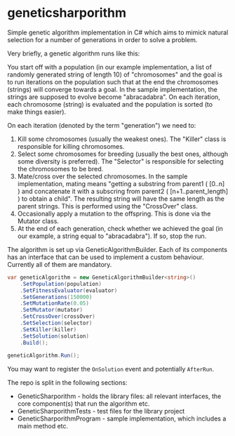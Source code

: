 # geneticsharporithm
Simple genetic algorithm implementation in C# which aims to mimick natural selection for a number of generations in order to solve a problem.

Very briefly, a genetic algorithm runs like this:

You start off with a population (in our example implementation, a list of randomly generated string of length 10) of "chromosomes" and the goal is to run iterations on the population such that at the end the chromosomes (strings) will converge towards a goal. In the sample implementation, the strings are supposed to evolve become "abracadabra". On each iteration, each chromosome (string) is evaluated and the population is sorted (to make things easier).

On each iteration (denoted by the term "generation") we need to:

1. Kill some chromosomes (usually the weakest ones). The "Killer" class is responsible for killing chromosomes.
2. Select some chromosomes for breeding (usually the best ones, although some diversity is preferred). The "Selector" is responsible for selecting the chromosomes to be bred.
3. Mate/cross over the selected chromosomes. In the sample implementation, mating means "getting a substring from parent1 ( [0..n] ) and concatenate it with a subscring from parent2 ( [n+1..parent_length] ) to obtain a child". The resulting string will have the same length as the parent strings. This is performed using the "CrossOver" class.
4. Occasionally apply a mutation to the offspring. This is done via the Mutator class.
5. At the end of each generation, check whether we achieved the goal (in our example, a string equal to "abracadabra"). If so, stop the run.


The algorithm is set up via GeneticAlgorithmBuilder. Each of its components has an interface that can be used to implement a custom behaviour. Currently all of them are mandatory.

```csharp
var geneticAlgorithm = new GeneticAlgorithmBuilder<string>()
	.SetPopulation(population)
	.SetFitnessEvaluator(evaluator)
	.SetGenerations(150000)
	.SetMutationRate(0.05)
	.SetMutator(mutator)
	.SetCrossOver(crossOver)
	.SetSelection(selector)
	.SetKiller(killer)
	.SetSolution(solution)
	.Build();
	
geneticAlgorithm.Run();
```

You may want to register the `OnSolution` event and potentially `AfterRun`.
		
The repo is split in the following sections:
* GeneticSharporithm - holds the library files: all relevant interfaces, the core component(s) that run the algorithm etc.
* GeneticSharporithmTests - test files for the library project
* GeneticSharporithmProgram - sample implementation, which includes a main method etc.
